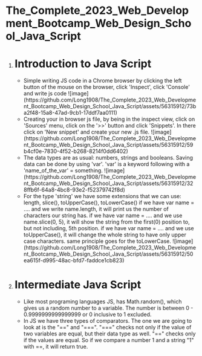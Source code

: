# The_Complete_2023_Web_Development_Bootcamp_Web_Design_School_Java_Script
<ol>
  <li><h1>Introduction to Java Script</h1>
    <ul>
      <li>Simple writing JS code in a Chrome browser by clicking the left button of the mouse on the browser, click 'Inspect', click 'Console' and write js code
      ![image](https://github.com/Long1908/The_Complete_2023_Web_Development_Bootcamp_Web_Design_School_Java_Script/assets/56315912/73ba2f48-15a8-47ad-9cb1-17ddf7aa0111)</li>
      <li>Creating your in browser js file, by being in the inspect view, click on 'Sources' menu, click on the '>>' button and click 'Snippets'. In there click on 'New snippet' and create
      your new .js file.
      ![image](https://github.com/Long1908/The_Complete_2023_Web_Development_Bootcamp_Web_Design_School_Java_Script/assets/56315912/59b4cf0e-7830-4f52-b268-8214f0dd6402)</li>
      <li>The data types are as usual: numbers, strings and booleans.
      Saving data can be done by using 'var'. 'var' is a keyword following with a 'name_of_the_var' = something. 
      ![image](https://github.com/Long1908/The_Complete_2023_Web_Development_Bootcamp_Web_Design_School_Java_Script/assets/56315912/328ffb6f-64a8-4bc8-93e2-f52379742f8d)</li>
      <li>For the type 'string' we have some extensions that we can use: length, slice(), toUpperCase(), toLowerCase()
      if we have var name = .... and we write name.length, it will print us the number of characters our string has. 
      if we have var name = .... and we use name.slice(0, 5), it will show the string from the first(0) position to, but not including, 5th position.
      if we have var name = .... and we use toUpperCase(), it will change the whole string to have only upper case characters.
      same principle goes for the toLowerCase. 
      ![image](https://github.com/Long1908/The_Complete_2023_Web_Development_Bootcamp_Web_Design_School_Java_Script/assets/56315912/50ea615f-d995-48ac-bfd7-faddce1cb823)</li>
    </ul>
  </li>
  <li><h1>Intermediate Java Script</h1>
    <ul>
      <li>Like most programing languages JS, has Math.random(), which gives us a random number to a variable. The number is between 0 - 0.9999999999999999 or 0 inclusive to 1 excluded.</li>
      <li>In JS we have three types of comparators. The one we are going to look at is the "==" and "===". "===" checks not only if the value of two variables are equal, but their data type as well.
      "==" checks only if the values are equal. So if we compare a number 1 and a string "1" with ==, it will return true. </li>
    </ul>
  </li>
</ol>
